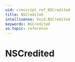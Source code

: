 ```yaml
---
uid: crmscript_ref_NSCredited
title: NSCredited
intellisense: Void.NSCredited
keywords: NSCredited
so.topic: reference
---
```


# NSCredited
